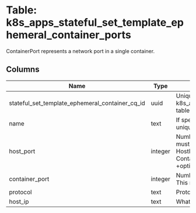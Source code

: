 
# Table: k8s_apps_stateful_set_template_ephemeral_container_ports
ContainerPort represents a network port in a single container.
## Columns
| Name        | Type           | Description  |
| ------------- | ------------- | -----  |
|stateful_set_template_ephemeral_container_cq_id|uuid|Unique CloudQuery ID of k8s_apps_stateful_set_template_ephemeral_containers table (FK)|
|name|text|If specified, this must be an IANA_SVC_NAME and unique within the pod|
|host_port|integer|Number of port to expose on the host. If specified, this must be a valid port number, 0 < x < 65536. If HostNetwork is specified, this must match ContainerPort. Most containers do not need this. +optional|
|container_port|integer|Number of port to expose on the pod's IP address. This must be a valid port number, 0 < x < 65536.|
|protocol|text|Protocol for port|
|host_ip|text|What host IP to bind the external port to. +optional|
